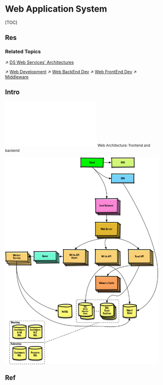 # Web Application System

[TOC]



## Res
### Related Topics
↗ [DS Web Services' Architectures](../../🔑%20CS%20Core/🍕%20Database%20System/🪐%20Web%20&%20DBMS/DS%20Web%20Services'%20Architectures.md)

↗ [Web Development](../../Software%20Engineering/👾%20Web%20Development/Web%20Development.md)
↗ [Web BackEnd Dev](../../Software%20Engineering/👾%20Web%20Development/🗄️%20Web%20BackEnd%20Dev/Web%20BackEnd%20Dev.md)
↗ [Web FrontEnd Dev](../../Software%20Engineering/👾%20Web%20Development/🖥️%20Web%20FrontEnd%20Dev/Web%20FrontEnd%20Dev.md)
↗ [Middleware](../../Software%20Engineering/👾%20Web%20Development/🥪%20Middleware/Middleware.md)



## Intro
![web_application_arch.excalidraw | 800](../../../Assets/Illustrations/Web%20Development/web_application_arch.excalidraw.md)
<small>Web Architecture: frontend and backend</small>


![|600](https://github.com/donnemartin/system-design-primer/raw/master/images/jj3A5N8.png)



## Ref

